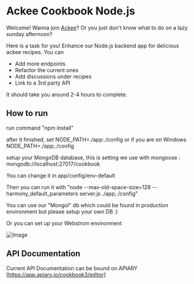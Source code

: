 # Ackee Cookbook Node.js

Welcome! Wanna join [Ackee][1]? Or you just don't know what to do on a lazy sunday afternoon?

Here is a task for you! Enhance our Node.js backend app for delicious ackee recipes. You can
- Add more endpoints
- Refactor the current ones
- Add discussions under recipes
- Link to a 3rd party API

It should take you around 2-4 hours to complete.

## How to run

run command "npm install"

after it finished, set NODE_PATH=./app:./config or if you are on Windows NODE_PATH=./app;./config

setup your MongoDB database, this is setting we use with mongoose : mongodb://localhost:27017/cookbook

You can change it in app/config/env-default

Then you can run it with "node --max-old-space-size=128 --harmony_default_parameters server.js ./app;./config"

You can use our "Mongol" db which could be found in production environment but please setup your own DB :)

Or you can set up your Webstrom environment

![Image][image-1]

[image-1]: https://github.com/AckeeCZ/cookbook-rest-api/raw/master/raw/settings.png

## API Documentation

Current API Documentation can be bound on APIARY [https://app.apiary.io/cookbook3/editor]

[1]:	https://ackee.cz
